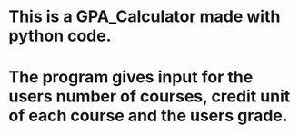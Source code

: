 # This is a GPA_Calculator made with python code.
# The program gives input for the users number of courses, credit unit of each course and the users grade.
